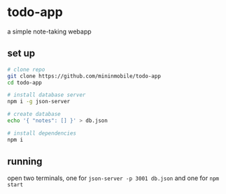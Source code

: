 # todo-app
a simple note-taking webapp

## set up
```sh
# clone repo
git clone https://github.com/mininmobile/todo-app
cd todo-app

# install database server
npm i -g json-server

# create database
echo '{ "notes": [] }' > db.json

# install dependencies
npm i
```

## running
open two terminals, one for `json-server -p 3001 db.json` and one for `npm start`

